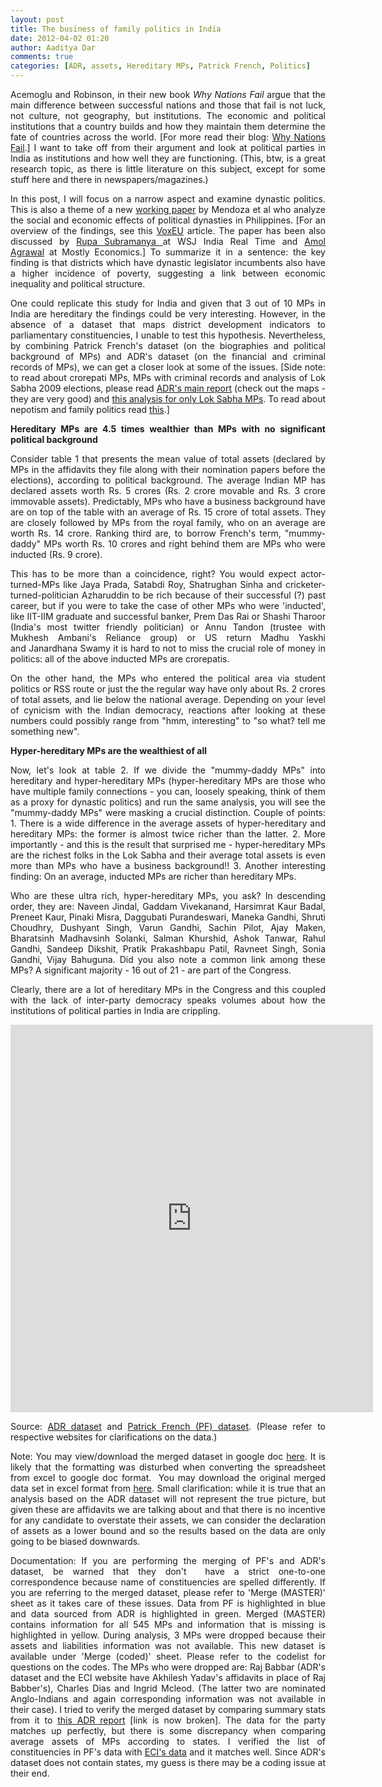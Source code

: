 ```yaml
---
layout: post
title: The business of family politics in India		
date: 2012-04-02 01:20
author: Aaditya Dar
comments: true
categories: [ADR, assets, Hereditary MPs, Patrick French, Politics]
---
```

<p style="text-align: justify;">Acemoglu and Robinson, in their new book <em>Why Nations Fail</em> argue that the main difference between successful nations and those that fail is not luck, not culture, not geography, but institutions. The economic and political institutions that a country builds and how they maintain them determine the fate of countries across the world. [For more read their blog: <a href="http://whynationsfail.com/" target="_blank">Why Nations Fail</a>.] I want to take off from their argument and look at political parties in India as institutions and how well they are functioning. (This, btw, is a great research topic, as there is little literature on this subject, except for some stuff here and there in newspapers/magazines.)</p>
<p style="text-align: justify;">In this post, I will focus on a narrow aspect and examine dynastic politics. This is also a theme of a new <a href="http://papers.ssrn.com/sol3/papers.cfm?abstract_id=1969605" target="_blank">working paper</a> by Mendoza et al who analyze the social and economic effects of political dynasties in Philippines. [For an overview of the findings, see this <a href="http://voxeu.org/index.php?q=node/7706" target="_blank">VoxEU</a> article. The paper has been also discussed by <a href="http://blogs.wsj.com/indiarealtime/2012/03/21/economics-journal-the-price-of-political-dynasties/" target="_blank">Rupa Subramanya </a>at WSJ India Real Time and <a href="http://mostlyeconomics.wordpress.com/2012/03/15/how-political-dynasties-lead-to-rise-in-inequality/" target="_blank">Amol Agrawal</a> at Mostly Economics.] To summarize it in a sentence: the key finding is that districts which have dynastic legislator incumbents also have a higher incidence of poverty, suggesting a link between economic inequality and political structure.</p>
<p style="text-align: justify;">One could replicate this study for India and given that 3 out of 10 MPs in India are hereditary the findings could be very interesting. However, in the absence of a dataset that maps district development indicators to parliamentary constituencies, I unable to test this hypothesis. Nevertheless, by combining Patrick French's dataset (on the biographies and political background of MPs) and ADR's dataset (on the financial and criminal records of MPs), we can get a closer look at some of the issues. [Side note: to read about crorepati MPs, MPs with criminal records and analysis of Lok Sabha 2009 elections, please read <a href="https://docs.google.com/open?id=0B9w08mnxUvF9OHhYSW5Ga1dRTTY1NDl0NjNiQTcyZw" target="_blank">ADR's main report</a> (check out the maps - they are very good) and <a href="https://docs.google.com/open?id=0B9w08mnxUvF9VmRuay11c0FTa09ZN21wb1pRQXYwdw" target="_blank">this analysis for only Lok Sabha MPs</a>. To read about nepotism and family politics read <a href="http://www.theindiasite.com/family-politics/family-politics-how-nepotistic-is-the-indian-parliament/" target="_blank">this</a>.]</p>
<p style="text-align: justify;"><strong>Hereditary MPs are 4.5 times wealthier than MPs with no significant political background</strong></p>
<p style="text-align: justify;">Consider table 1 that presents the mean value of total assets (declared by MPs in the affidavits they file along with their nomination papers before the elections), according to political background. The average Indian MP has declared assets worth Rs. 5 crores (Rs. 2 crore movable and Rs. 3 crore immovable assets). Predictably, MPs who have a business background have are on top of the table with an average of Rs. 15 crore of total assets. They are closely followed by MPs from the royal family, who on an average are worth Rs. 14 crore. Ranking third are, to borrow French's term, "mummy-daddy" MPs worth Rs. 10 crores and right behind them are MPs who were inducted (Rs. 9 crore).</p>
<p style="text-align: justify;">This has to be more than a coincidence, right? You would expect actor-turned-MPs like Jaya Prada, Satabdi Roy, Shatrughan Sinha and cricketer-turned-politician Azharuddin to be rich because of their successful (?) past career, but if you were to take the case of other MPs who were 'inducted', like IIT-IIM graduate and successful banker, Prem Das Rai or Shashi Tharoor (India's most twitter friendly politician) or Annu Tandon (trustee with Mukhesh Ambani's Reliance group) or US return Madhu Yaskhi and Janardhana Swamy it is hard to not to miss the crucial role of money in politics: all of the above inducted MPs are crorepatis.</p>
<p style="text-align: justify;">On the other hand, the MPs who entered the political area via student politics or RSS route or just the the regular way have only about Rs. 2 crores of total assets, and lie below the national average. Depending on your level of cynicism with the Indian democracy, reactions after looking at these numbers could possibly range from "hmm, interesting" to "so what? tell me something new".</p>
<p style="text-align: justify;"><strong>Hyper-hereditary MPs are the wealthiest of all</strong></p>
<p style="text-align: justify;">Now, let's look at table 2. If we divide the "mummy-daddy MPs" into hereditary and hyper-hereditary MPs (hyper-hereditary MPs are those who have multiple family connections - you can, loosely speaking, think of them as a proxy for dynastic politics) and run the same analysis, you will see the "mummy-daddy MPs" were masking a crucial distinction. Couple of points:
1. There is a wide difference in the average assets of hyper-hereditary and hereditary MPs: the former is almost twice richer than the latter.
2. More importantly - and this is the result that surprised me - hyper-hereditary MPs are the richest folks in the Lok Sabha and their average total assets is even more than MPs who have a business background!!
3. Another interesting finding: On an average, inducted MPs are richer than hereditary MPs.</p>
<p style="text-align: justify;">Who are these ultra rich, hyper-hereditary MPs, you ask? In descending order, they are: Naveen Jindal, Gaddam Vivekanand, Harsimrat Kaur Badal, Preneet Kaur, Pinaki Misra, Daggubati Purandeswari, Maneka Gandhi, Shruti Choudhry, Dushyant Singh, Varun Gandhi, Sachin Pilot, Ajay Maken, Bharatsinh Madhavsinh Solanki, Salman Khurshid, Ashok Tanwar, Rahul Gandhi, Sandeep Dikshit, Pratik Prakashbapu Patil, Ravneet Singh, Sonia Gandhi, Vijay Bahuguna. Did you also note a common link among these MPs? A significant majority - 16 out of 21 - are part of the Congress.</p>
<p style="text-align: justify;">Clearly, there are a lot of hereditary MPs in the Congress and this coupled with the lack of inter-party democracy speaks volumes about how the institutions of political parties in India are crippling.</p>
<p style="text-align: justify;"><iframe src="https://docs.google.com/spreadsheet/pub?key=0Atw08mnxUvF9dHg1MExNcXFkVEJxck96ZDZqTEZYdmc&amp;output=html&amp;widget=true" height="620" width="580" frameborder="0"></iframe></p>
<p style="text-align: justify;">Source: <a href="http://myneta.info/ls2009/index.php?action=show_winners&amp;sort=default">ADR dataset</a> and <a href="http://www.theindiasite.com/973-2/" target="_blank">Patrick French (PF) dataset</a>. (Please refer to respective websites for clarifications on the data.)</p>
<p style="text-align: justify;">Note: You may view/download the merged dataset in google doc <a href="https://docs.google.com/spreadsheet/ccc?key=0Atw08mnxUvF9dHJWdXZpeDJScjFnSTZYSGUxcjltMHc">here</a>. It is likely that the formatting was disturbed when converting the spreadsheet from excel to google doc format.  You may download the original merged data set in excel format from <a href="https://docs.google.com/open?id=0B9w08mnxUvF9VVFUSnhiTkJUT2lteWJjdDFFSi11QQ">here</a>. Small clarification: while it is true that an analysis based on the ADR dataset will not represent the true picture, but given these are affidavits we are talking about and that there is no incentive for any candidate to overstate their assets, we can consider the declaration of assets as a lower bound and so the results based on the data are only going to be biased downwards.</p>
<p style="text-align: justify;">Documentation: If you are performing the merging of PF's and ADR's dataset, be warned that they don't  have a strict one-to-one correspondence because name of constituencies are spelled differently. If you are referring to the merged dataset, please refer to 'Merge (MASTER)' sheet as it takes care of these issues. Data from PF is highlighted in blue and data sourced from ADR is highlighted in green. Merged (MASTER) contains information for all 545 MPs and information that is missing is highlighted in yellow. During analysis, 3 MPs were dropped because their assets and liabilities information was not available. This new dataset is available under 'Merge (coded)' sheet. Please refer to the codelist for questions on the codes. The MPs who were dropped are: Raj Babbar (ADR's dataset and the ECI website have Akhilesh Yadav's affidavits in place of Raj Babber's), Charles Dias and Ingrid Mcleod. (The latter two are nominated Anglo-Indians and again corresponding information was not available in their case). I tried to verify the merged dataset by comparing summary stats from it to <a href="http://adrindia.org/research-and-reports/lok-sabha/2009/analysis-criminal-financial-educational-details-mps-15th-lok-sabha-2009" target="_blank">this ADR report</a> [link is now broken]. The data for the party matches up perfectly, but there is some discrepancy when comparing average assets of MPs according to states. I verified the list of constituencies in PF's data with <a href="http://eci.nic.in/eci_main1/statistical_report.aspx" target="_blank">ECI's data</a> and it matches well. Since ADR's dataset does not contain states, my guess is there may be a coding issue at their end.</p>
